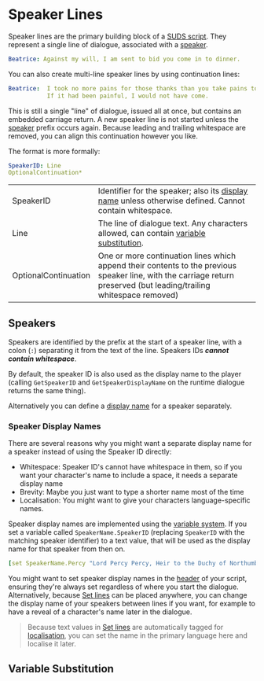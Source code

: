 # Speaker Lines

Speaker lines are the primary building block of a [SUDS script](ScriptReference.md).
They represent a single line of dialogue, associated with a [speaker](#speakers).

```yaml
Beatrice: Against my will, I am sent to bid you come in to dinner.
```

You can also create multi-line speaker lines by using continuation lines:

```yaml
Beatrice:  I took no more pains for those thanks than you take pains to thank me. 
           If it had been painful, I would not have come.
```

This is still a single "line" of dialogue, issued all at once, but contains an
embedded carriage return. A new speaker line is not started unless the 
[speaker](#speakers) prefix occurs again. Because leading and trailing whitespace are removed, 
you can align this continuation however you like.

The format is more formally:

```yaml
SpeakerID: Line
OptionalContinuation*
```
|||
|---------|---------|
| SpeakerID | Identifier for the speaker; also its [display name](#speaker-display-names) unless otherwise defined. Cannot contain whitespace. |
| Line | The line of dialogue text. Any characters allowed, can contain [variable substitution](#variable-substitution).|
| OptionalContinuation | One or more continuation lines which append their contents to the previous speaker line, with the carriage return preserved (but leading/trailing whitespace removed)|


## Speakers

Speakers are identified by the prefix at the start of a speaker line, with a colon
(`:`) separating it from the text of the line. Speakers IDs ***cannot contain whitespace***.

By default, the speaker ID is also used as the display name to the player
(calling `GetSpeakerID` and `GetSpeakerDisplayName` on the runtime dialogue returns
the same thing). 

Alternatively you can define a [display name](#speaker-display-names) for a
speaker separately.

### Speaker Display Names

There are several reasons why you might want a separate display name for a speaker
instead of using the Speaker ID directly:

* Whitespace:
  Speaker ID's cannot have whitespace in them, so if you want your character's name
  to include a space, it needs a separate display name
* Brevity: Maybe you just want to type a shorter name most of the time
* Localisation: You might want to give your characters language-specific names.

Speaker display names are implemented using the [variable system](Variables.md).
If you set a variable called `SpeakerName.SpeakerID` (replacing `SpeakerID` with
the matching speaker identifier) to a text value, that will be used as the display name
for that speaker from then on.

```yaml
[set SpeakerName.Percy "Lord Percy Percy, Heir to the Duchy of Northumberland"]
```

You might want to set speaker display names in the [header](Header.md) of your script,
ensuring they're always set regardless of where you start the dialogue. Alternatively,
because [Set lines](SetLines.md) can be placed anywhere, you can change the 
display name of your speakers between lines if you want, for example to have a 
reveal of a character's name later in the dialogue.

> Because text values in [Set lines](SetLines.md) are automatically tagged for
> [localisation](Localisation.md), you can set the name in the primary language
> here and localise it later.


## Variable Substitution
